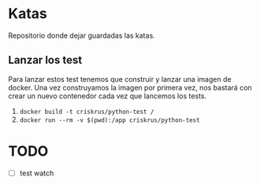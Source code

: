 # Katas

Repositorio donde dejar guardadas las katas.

## Lanzar los test 

Para lanzar estos test tenemos que construir y lanzar una imagen de docker. Una vez construyamos la imagen por primera vez, nos bastará con crear un nuevo contenedor cada vez que lancemos los tests.

1. `docker build -t criskrus/python-test /`
2. `docker run --rm -v $(pwd):/app criskrus/python-test`

# TODO
- [ ] test watch
